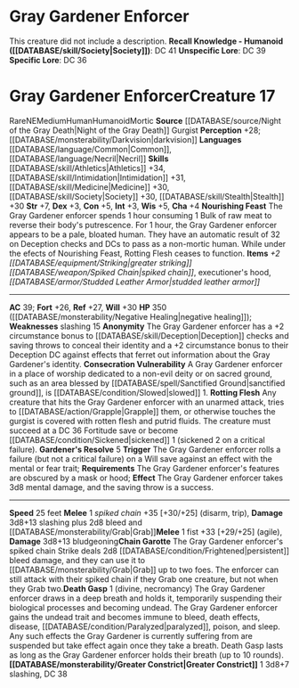 ﻿---
ac: '39'
alignment: NE
charisma: '+4'
constitution: '+5'
creature_ability:
- Anonymity
- Chain Garotte
- Consecration Vulnerability
- Death Gasp
- Gardener's Resolve
- Greater Constrict
- Nourishing Feast
- Rotting Flesh
dexterity: '+3'
fortitude: '+26'
hp: 350 ( negative healing )
id: '1647'
intelligence: '+3'
land_speed: '25'
language:
- '[[DATABASE/language/Common|Common]]'
- '[[DATABASE/language/Necril|Necril]]'
level: '17'
max_speed: '25'
name: Gray Gardener Enforcer
perception: '+28'
rarity: Rare
reflex: '+27'
sense:
- '[[DATABASE/monsterability/Darkvision|darkvision]]'
size: Medium
skill:
- '[[DATABASE/skill/Athletics|Athletics]] +34'
- '[[DATABASE/skill/Intimidation|Intimidation]] +31'
- '[[DATABASE/skill/Medicine|Medicine]] +30'
- '[[DATABASE/skill/Society|Society]] +30'
- '[[DATABASE/skill/Stealth|Stealth]] +30'
source: '[[DATABASE/source/Night of the Gray Death|Night of the Gray Death]]'
speed:
- 25 feet
strength: '+7'
strength_req: '7'
strongest_save:
- Will
trait:
- '[[DATABASE/trait/Human|Human]]'
- '[[DATABASE/trait/Humanoid|Humanoid]]'
- '[[DATABASE/trait/Mortic|Mortic]]'
- '[[DATABASE/trait/Rare|Rare]]'
type: Creature
vision: Darkvision
weakest_save:
- Fortitude
weakness:
- slashing 15
will: '+30'
wisdom: '+5'

---
# Gray Gardener Enforcer

This creature did not include a description.
**Recall Knowledge - Humanoid ([[DATABASE/skill/Society|Society]])**: DC 41
**Unspecific Lore**: DC 39
**Specific Lore**: DC 36

# Gray Gardener Enforcer<span class="item-type">Creature 17</span>

<span class="trait-rare item-trait">Rare</span><span class="trait-alignment item-trait">NE</span><span class="trait-size item-trait">Medium</span><span class="item-trait">Human</span><span class="item-trait">Humanoid</span><span class="item-trait">Mortic</span>
**Source** [[DATABASE/source/Night of the Gray Death|Night of the Gray Death]]
Gurgist
**Perception** +28; [[DATABASE/monsterability/Darkvision|darkvision]]
**Languages** [[DATABASE/language/Common|Common]], [[DATABASE/language/Necril|Necril]]
**Skills** [[DATABASE/skill/Athletics|Athletics]] +34, [[DATABASE/skill/Intimidation|Intimidation]] +31, [[DATABASE/skill/Medicine|Medicine]] +30, [[DATABASE/skill/Society|Society]] +30, [[DATABASE/skill/Stealth|Stealth]] +30
**Str** +7, **Dex** +3, **Con** +5, **Int** +3, **Wis** +5, **Cha** +4
**Nourishing Feast** The Gray Gardener enforcer spends 1 hour consuming 1 Bulk of raw meat to reverse their body's putrescence. For 1 hour, the Gray Gardener enforcer appears to be a pale, bloated human. They have an automatic result of 32 on Deception checks and DCs to pass as a non-mortic human. While under the efects of Nourishing Feast, Rotting Flesh ceases to function.
**Items** _+2 [[DATABASE/equipment/Striking|greater striking]] [[DATABASE/weapon/Spiked Chain|spiked chain]]_, executioner's hood, _[[DATABASE/armor/Studded Leather Armor|studded leather armor]]_

---
**AC** 39; **Fort** +26, **Ref** +27, **Will** +30
**HP** 350 ([[DATABASE/monsterability/Negative Healing|negative healing]]); **Weaknesses** slashing 15
<span class="in-box-ability">**Anonymity** The Gray Gardener enforcer has a +2 circumstance bonus to [[DATABASE/skill/Deception|Deception]] checks and saving throws to conceal their identity and a +2 circumstance bonus to their Deception DC against effects that ferret out information about the Gray Gardener's identity. </span><span class="in-box-ability">**Consecration Vulnerability** A Gray Gardener enforcer in a place of worship dedicated to a non-evil deity or on sacred ground, such as an area blessed by [[DATABASE/spell/Sanctified Ground|sanctified ground]], is [[DATABASE/condition/Slowed|slowed]] 1. </span><span class="in-box-ability">**Rotting Flesh** Any creature that hits the Gray Gardener enforcer with an unarmed attack, tries to [[DATABASE/action/Grapple|Grapple]] them, or otherwise touches the gurgist is covered with rotten flesh and putrid fluids. The creature must succeed at a DC 36 Fortitude save or become [[DATABASE/condition/Sickened|sickened]] 1 (sickened 2 on a critical failure). </span><span class="in-box-ability">**Gardener's Resolve** <span class="action-icon">5</span> **Trigger** The Gray Gardener enforcer rolls a failure (but not a critical failure) on a Will save against an effect with the mental or fear trait; **Requirements** The Gray Gardener enforcer's features are obscured by a mask or hood; **Effect** The Gray Gardener enforcer takes 3d8 mental damage, and the saving throw is a success.</span>

---
**Speed** 25 feet
<span class="in-box-ability">**Melee** <span class="action-icon">1</span> _spiked chain_ +35 [+30/+25] (disarm, trip), **Damage** 3d8+13 slashing plus 2d8 bleed and [[DATABASE/monsterability/Grab|Grab]]</span><span class="in-box-ability">**Melee** <span class="action-icon">1</span> fist +33 [+29/+25] (agile), **Damage** 3d8+13 bludgeoning</span><span class="in-box-ability">**Chain Garotte** The Gray Gardener enforcer's spiked chain Strike deals 2d8 [[DATABASE/condition/Frightened|persistent]] bleed damage, and they can use it to [[DATABASE/monsterability/Grab|Grab]] up to two foes. The enforcer can still attack with their spiked chain if they Grab one creature, but not when they Grab two.</span><span class="in-box-ability">**Death Gasp** <span class="action-icon">1</span> (divine, necromancy) The Gray Gardener enforcer draws in a deep breath and holds it, temporarily suspending their biological processes and becoming undead. The Gray Gardener enforcer gains the undead trait and becomes immune to bleed, death effects, disease, [[DATABASE/condition/Paralyzed|paralyzed]], poison, and sleep. Any such effects the Gray Gardener is currently suffering from are suspended but take effect again once they take a breath. Death Gasp lasts as long as the Gray Gardener enforcer holds their breath (up to 10 rounds).</span><span class="in-box-ability">**[[DATABASE/monsterability/Greater Constrict|Greater Constrict]]** <span class="action-icon">1</span> 3d8+7 slashing, DC 38</span>